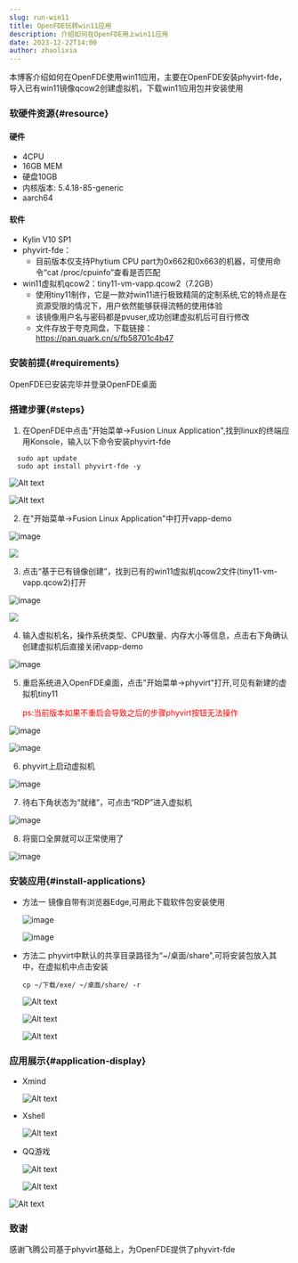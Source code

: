 ```yaml
---
slug: run-win11
title: OpenFDE玩转win11应用
description: 介绍如何在OpenFDE用上win11应用
date: 2023-12-22T14:00
author: zhaolixia
---
```


本博客介绍如何在OpenFDE使用win11应用，主要在OpenFDE安装phyvirt-fde，导入已有win11镜像qcow2创建虚拟机，下载win11应用包并安装使用
<!--truncate-->

### 软硬件资源{#resource}

#### 硬件

* 4CPU
* 16GB MEM
* 硬盘10GB
* 内核版本: 5.4.18-85-generic
* aarch64 
  
#### 软件

* Kylin V10 SP1
* phyvirt-fde：
  * 目前版本仅支持Phytium CPU part为0x662和0x663的机器，可使用命令“cat /proc/cpuinfo”查看是否匹配
* win11虚拟机qcow2：tiny11-vm-vapp.qcow2（7.2GB）
  * 使用tiny11制作，它是一款对win11进行极致精简的定制系统,它的特点是在资源受限的情况下，用户依然能够获得流畅的使用体验
  * 该镜像用户名与密码都是pvuser,成功创建虚拟机后可自行修改
  * 文件存放于夸克网盘，下载链接：https://pan.quark.cn/s/fb58701c4b47

### 安装前提{#requirements}

OpenFDE已安装完毕并登录OpenFDE桌面

### 搭建步骤{#steps}

1. 在OpenFDE中点击"开始菜单->Fusion Linux Application",找到linux的终端应用Konsole，输入以下命令安装phyvirt-fde
```
  sudo apt update
  sudo apt install phyvirt-fde -y
  ```

  ![Alt text](./img/image-7-1.png)

  ![Alt text](./img/image-14-1.png)

2. 在"开始菜单->Fusion Linux Application"中打开vapp-demo
   
  ![image](./img/image-7-1.png)

  ![](./img/IMG_20240102_100654.jpg)
   
3. 点击“基于已有镜像创建”，找到已有的win11虚拟机qcow2文件(tiny11-vm-vapp.qcow2)打开
   
  ![image](./img/image-4.png)

  ![](img/IMG_20240102_101913.jpg)

4. 输入虚拟机名，操作系统类型、CPU数量、内存大小等信息，点击右下角确认创建虚拟机后直接关闭vapp-demo
   
  ![image](./img/image-6.png)


5. 重启系统进入OpenFDE桌面，点击"开始菜单->phyvirt"打开,可见有新建的虚拟机tiny11

   <font color="red">ps:当前版本如果不重启会导致之后的步骤phyvirt按钮无法操作</font>

  ![image](img/image-9-1.png)

  ![image](./img/image-9-1-1.png)

6. phyvirt上启动虚拟机

  ![image](img/image-13-1.png)

7. 待右下角状态为“就绪”，可点击“RDP”进入虚拟机
  
  ![image](img/image-12-1.png)


8. 将窗口全屏就可以正常使用了
  
    
  ![image](./img/image-26.png)

### 安装应用{#install-applications}
* 方法一
  镜像自带有浏览器Edge,可用此下载软件包安装使用

  ![image](./img/Screenshot_20231214-135649_aFreeRDP.png)

  ![image](./img/Screenshot_20231214-140355_aFreeRDP.png)

* 方法二
  phyvirt中默认的共享目录路径为“~/桌面/share",可将安装包放入其中，在虚拟机中点击安装
  ```
  cp ~/下载/exe/ ~/桌面/share/ -r
  ```
  
  ![Alt text](img/Screenshot_20240102-113151_PhyVirt.png)

  ![Alt text](img/Screenshot_20240102-133944_PhyVirt.png)

  ![Alt text](img/Screenshot_20240102-154048_PhyVirt.png)

### 应用展示{#application-display}
* Xmind
  
  ![Alt text](img/Screenshot_20240102-174640_PhyVirt.png)

* Xshell

  ![Alt text](img/Screenshot_20240102-180025_PhyVirt.png)

* QQ游戏
  
  ![Alt text](img/Screenshot_20240104-134435_PhyVirt.png)

  ![Alt text](img/Screenshot_20240104-134529_PhyVirt.png)

![Alt text](img/Screenshot_20240104-134435_PhyVirt.png)

### 致谢
感谢飞腾公司基于phyvirt基础上，为OpenFDE提供了phyvirt-fde